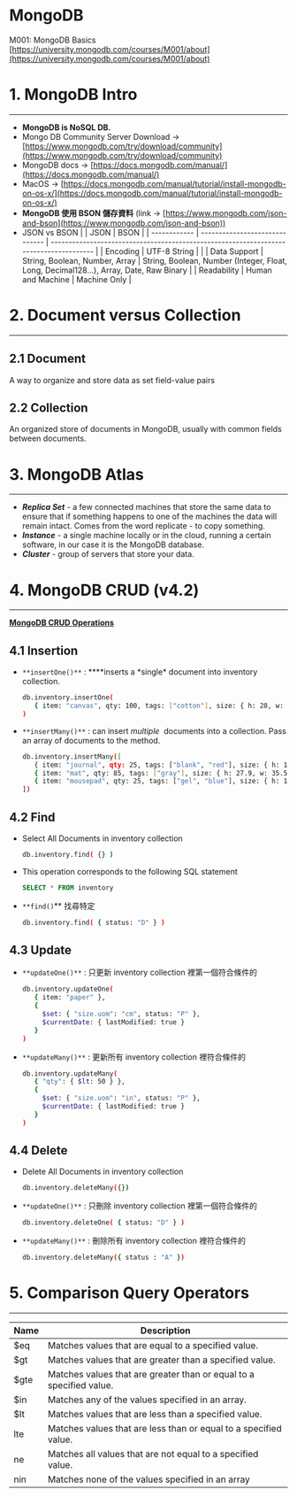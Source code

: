 # MongoDB

M001: MongoDB Basics [https://university.mongodb.com/courses/M001/about](https://university.mongodb.com/courses/M001/about)

# 1. MongoDB Intro

---

- **MongoDB is NoSQL DB.**
- Mongo DB Community Server Download → [https://www.mongodb.com/try/download/community](https://www.mongodb.com/try/download/community)
- MongoDB docs → [https://docs.mongodb.com/manual/](https://docs.mongodb.com/manual/)
- MacOS → [https://docs.mongodb.com/manual/tutorial/install-mongodb-on-os-x/](https://docs.mongodb.com/manual/tutorial/install-mongodb-on-os-x/)
- **MongoDB 使用 BSON 儲存資料** (link → [https://www.mongodb.com/json-and-bson](https://www.mongodb.com/json-and-bson))
- JSON vs BSON
  |              | JSON                           | BSON                                                                                   |
  | ------------ | ------------------------------ | -------------------------------------------------------------------------------------- |
  | Encoding     | UTF-8 String                   |                                                                                        |
  | Data Support | String, Boolean, Number, Array | String, Boolean, Number (Integer, Float, Long, Decimal128...), Array, Date, Raw Binary |
  | Readability  | Human and Machine              | Machine Only                                                                           |

# 2. Document versus Collection

---

## 2.1 Document

A way to organize and store data as set field-value pairs

## 2.2 Collection

An organized store of documents in MongoDB, usually with common fields between documents.

# 3. MongoDB Atlas

---

- **_Replica Set_** - a few connected machines that store the same data to ensure that if something happens to one of the machines the data will remain intact. Comes from the word replicate - to copy something.
- **_Instance_** - a single machine locally or in the cloud, running a certain software, in our case it is the MongoDB database.
- **_Cluster_** - group of servers that store your data.

# 4. MongoDB CRUD (v4.2)

---

**[MongoDB CRUD Operations](https://docs.mongodb.com/manual/crud/#mongodb-crud-operations)**

## 4.1 Insertion

- `**insertOne()**` : \**\*\*inserts a *single\* document into inventory collection.
  ```bash
  db.inventory.insertOne(
     { item: "canvas", qty: 100, tags: ["cotton"], size: { h: 28, w: 35.5, uom: "cm" } }
  )
  ```
- `**insertMany()**` : can insert *multiple*  documents into a collection. Pass an array of documents to the method.
  ```bash
  db.inventory.insertMany([
     { item: "journal", qty: 25, tags: ["blank", "red"], size: { h: 14, w: 21, uom: "cm" } },
     { item: "mat", qty: 85, tags: ["gray"], size: { h: 27.9, w: 35.5, uom: "cm" } },
     { item: "mousepad", qty: 25, tags: ["gel", "blue"], size: { h: 19, w: 22.85, uom: "cm" } }
  ])
  ```

## 4.2 Find

- Select All Documents in inventory collection
  ```bash
  db.inventory.find( {} )
  ```
- This operation corresponds to the following SQL statement
  ```sql
  SELECT * FROM inventory
  ```
- `**find()`\*\* 找尋特定
  ```bash
  db.inventory.find( { status: "D" } )
  ```

## 4.3 Update

- `**updateOne()**` : 只更新 inventory collection 裡第一個符合條件的
  ```bash
  db.inventory.updateOne(
     { item: "paper" },
     {
       $set: { "size.uom": "cm", status: "P" },
       $currentDate: { lastModified: true }
     }
  )
  ```
- `**updateMany()**` : 更新所有 inventory collection 裡符合條件的
  ```bash
  db.inventory.updateMany(
     { "qty": { $lt: 50 } },
     {
       $set: { "size.uom": "in", status: "P" },
       $currentDate: { lastModified: true }
     }
  )
  ```

## 4.4 Delete

- Delete All Documents in inventory collection
  ```bash
  db.inventory.deleteMany({})
  ```
- `**updateOne()**` : 只刪除 inventory collection 裡第一個符合條件的
  ```bash
  db.inventory.deleteOne( { status: "D" } )
  ```
- `**updateMany()**` : 刪除所有 inventory collection 裡符合條件的
  ```bash
  db.inventory.deleteMany({ status : "A" })
  ```

# 5. **Comparison Query Operators**

---

| Name | Description                                                         |
| ---- | ------------------------------------------------------------------- |
| $eq  | Matches values that are equal to a specified value.                 |
| $gt  | Matches values that are greater than a specified value.             |
| $gte | Matches values that are greater than or equal to a specified value. |
| $in  | Matches any of the values specified in an array.                    |
| $lt  | Matches values that are less than a specified value.                |
| lte  | Matches values that are less than or equal to a specified value.    |
| ne   | Matches all values that are not equal to a specified value.         |
| nin  | Matches none of the values specified in an array                    |
